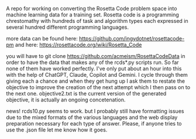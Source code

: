 A repo for working on converting the Rosetta Code problem space into machine learning data for a training set.
Rosetta code is a programming chrestomathy with hundreds of task and algorithm types each expressed in several 
hundred different programming languages.

more data can be found here: https://github.com/ingydotnet/rosettacode-pm and here: https://rosettacode.org/wiki/Rosetta_Code

you will have to git clone https://github.com/acmeism/RosettaCodeData in order to have the data that makes any of the rcds*.py scripts run.
So far none of them have worked perfectly. I've only put about an hour into this with the help of ChatGPT, Claude, Copilot and Gemini.
I cycle through them giving each a chance and when they get hung up I ask them to restate the objective to improve the creation of the next attempt
which I then pass on to the next one. objective2.txt is the current version of the generated objective, it is actually an ongoing concetenation.

news! rcds10.py seems to work. but I probably still have formatting issues due to the mixed formats of the various languages and the web display preparation necessary for each
type of answer. Please, if anyone tries to use the .json file let me know how it goes.
